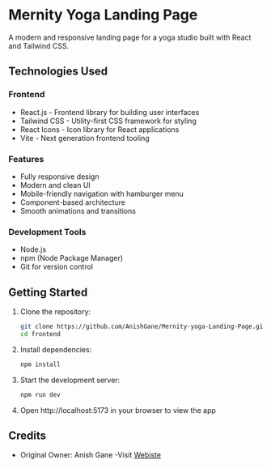 # Mernity Yoga Landing Page

A modern and responsive landing page for a yoga studio built with React and Tailwind CSS.

## Technologies Used

### Frontend
- React.js - Frontend library for building user interfaces
- Tailwind CSS - Utility-first CSS framework for styling
- React Icons - Icon library for React applications
- Vite - Next generation frontend tooling

### Features
- Fully responsive design
- Modern and clean UI
- Mobile-friendly navigation with hamburger menu
- Component-based architecture
- Smooth animations and transitions

### Development Tools
- Node.js
- npm (Node Package Manager)
- Git for version control

## Getting Started

1. Clone the repository:
   ```bash
   git clone https://github.com/AnishGane/Mernity-yoga-Landing-Page.git
   cd frontend
   ```

2. Install dependencies:
   ```bash
   npm install
   ```

3. Start the development server:
   ```bash
   npm run dev
   ```

4. Open http://localhost:5173 in your browser to view the app

## Credits

- Original Owner: Anish Gane
-Visit [Webiste]()